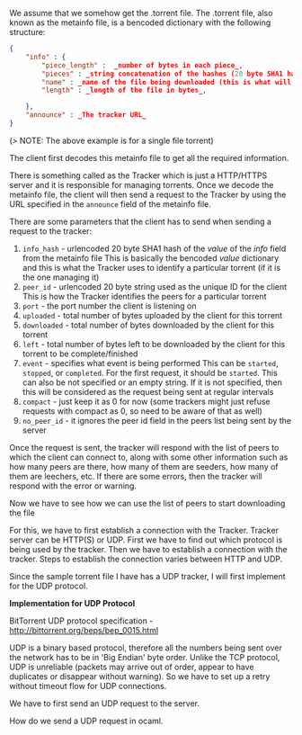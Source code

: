We assume that we somehow get the .torrent file. 
The .torrent file, also known as the metainfo file, is a bencoded dictionary with the following structure:

```json
{
    "info" : {
        "piece_length" :  _number of bytes in each piece_,
        "pieces" : _string concatenation of the hashes (20 byte SHA1 hash) of all pieces_,
        "name" : _name of the file being downloaded (this is what will be shown as the name of the file after downloading)_,
        "length" : _length of the file in bytes_,

    },
    "announce" : _The tracker URL_
}
```
(> NOTE: The above example is for a single file torrent)

The client first decodes this metainfo file to get all the required information.

There is something called as the Tracker which is just a HTTP/HTTPS server and it is responsible for managing torrents. Once we decode the metainfo file, the 
client will then send a request to the Tracker by using the URL specified in the `announce` field of the metainfo file. 

There are some parameters that the client has to send when sending a request to the tracker:
1. `info_hash` - urlencoded 20 byte SHA1 hash of the _value_ of the _info_ field from the metainfo file 
    This is basically the bencoded _value_ dictionary and this is what the Tracker uses to identify a particular torrent (if it is the one managing it)
2. `peer_id` - urlencoded 20 byte string used as the unique ID for the client
    This is how the Tracker identifies the peers for a particular torrent
3. `port` - the port number the client is listening on
4. `uploaded` - total number of bytes uploaded by the client for this torrent
5. `downloaded` - total number of bytes downloaded by the client for this torrent
6. `left` - total number of bytes left to be downloaded by the client for this torrent to be complete/finished
7. `event` - specifies what event is being performed
    This can be `started`, `stopped`, or `completed`. For the first request, it should be `started`. This can also be not specified or an empty string. If it is not specified,
    then this will be considered as the request being sent at regular intervals 
8. `compact` - just keep it as 0 for now (some trackers might just refuse requests with compact as 0, so need to be aware of that as well)
9. `no_peer_id` - it ignores the peer id field in the peers list being sent by the server

Once the request is sent, the tracker will respond with the list of peers to which the client can connect to, along with some other information such as how many peers are there, 
how many of them are seeders, how many of them are leechers, etc. If there are some errors, then the tracker will respond with the error or warning.

Now we have to see how we can use the list of peers to start downloading the file

For this, we have to first establish a connection with the Tracker. Tracker server can be HTTP(S) or UDP. First we have to find out which protocol is being 
used by the tracker. Then we have to establish a connection with the tracker. Steps to establish the connection varies between HTTP and UDP. 

Since the sample torrent file I have has a UDP tracker, I will first implement for the UDP protocol.

**Implementation for UDP Protocol**

BitTorrent UDP protocol specification - http://bittorrent.org/beps/bep_0015.html

UDP is a binary based protocol, therefore all the numbers being sent over the network has to be in 'Big Endian' byte order.
Unlike the TCP protocol, UDP is unreliable (packets may arrive out of order, appear to have duplicates or disappear without warning). So we have to set
up a retry without timeout flow for UDP connections.

We have to first send an UDP request to the server.

How do we send a UDP request in ocaml.
